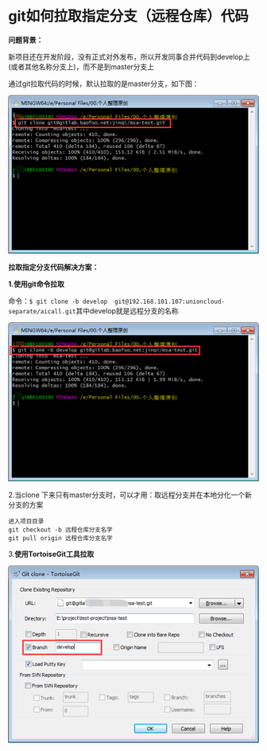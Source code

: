 # git如何拉取指定分支（远程仓库）代码

**问题背景：**

新项目还在开发阶段，没有正式对外发布，所以开发同事合并代码到develop上\(或者其他名称分支上\)，而不是到master分支上

通过git拉取代码的时候，默认拉取的是master分支，如下图：

![](/assets/1090314-20180712173108722-558719819.png)

**拉取指定分支代码解决方案：**

**1.使用git命令拉取**

命令：`$ git clone -b develop  git@192.168.101.107:unioncloud-separate/aicall.git`其中develop就是远程分支的名称

![](/assets/1090314-20180712172935632-92877235.png)

2.当clone 下来只有master分支时，可以才用：取远程分支并在本地分化一个新分支的方案

```
进入项目目录
git checkout -b 远程仓库分支名字
git pull origin 远程仓库分支名字
```

3.**使用TortoiseGit工具拉取**

![](/assets/1090314-20180712172548667-434230880.png)

